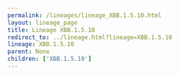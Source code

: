 ```yaml
---
permalink: /lineages/lineage_XBB.1.5.10.html
layout: lineage_page
title: Lineage XBB.1.5.10
redirect_to: ../lineage.html?lineage=XBB.1.5.10
lineage: XBB.1.5.10
parent: None
children: ['XBB.1.5.10']
---
```

